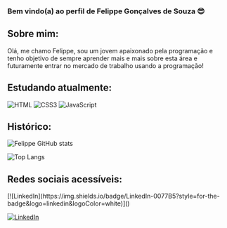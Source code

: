 ### Bem vindo(a) ao perfil de Felippe Gonçalves de Souza 😎
## Sobre mim:
<p>Olá, me chamo Felippe, sou um jovem apaixonado pela programação e tenho objetivo de sempre aprender mais e mais sobre esta área e futuramente entrar no mercado de trabalho usando a programação!</p>

## Estudando atualmente:

![HTML](https://img.shields.io/badge/HTML5-E34F26?style=for-the-badge&logo=html5&logoColor=white)
![CSS3](https://img.shields.io/badge/CSS3-1572B6?style=for-the-badge&logo=css3&logoColor=white)
![JavaScript](https://img.shields.io/badge/JavaScript-323330?style=for-the-badge&logo=javascript&logoColor=F7DF1E)


## Histórico: 


![Felippe GitHub stats](https://github-readme-stats.vercel.app/api?username=Felippe-Goncalves-de-souza&show_icons=true&theme=tokyonight)

![Top Langs](https://github-readme-stats.vercel.app/api/top-langs/?username=Felippe-Goncalves-de-souza&layout=compact)

## Redes sociais acessíveis:

<a target="_blank" hrer="https://www.linkedin.com/in/felippe-gon%C3%A7alves-de-souza-678a4b292/">
[![LinkedIn](https://img.shields.io/badge/LinkedIn-0077B5?style=for-the-badge&logo=linkedin&logoColor=white)]()
</a>

[![LinkedIn](https://img.shields.io/badge/LinkedIn-0077B5?style=for-the-badge&logo=linkedin&logoColor=white)](https://www.linkedin.com/in/felippe-gon%C3%A7alves-de-souza-678a4b292/)
